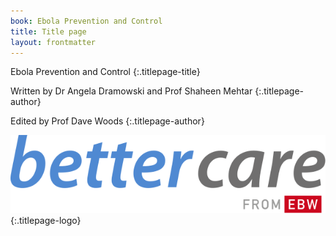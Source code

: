 ```yaml
---
book: Ebola Prevention and Control
title: Title page
layout: frontmatter
---
```


Ebola Prevention and&nbsp;Control
{:.titlepage-title}

Written by Dr Angela Dramowski and&nbsp;Prof&nbsp;Shaheen Mehtar
{:.titlepage-author}

Edited by Prof Dave Woods
{:.titlepage-author}

![Bettercare logo](images/bettercare-logo.svg){:.titlepage-logo}
